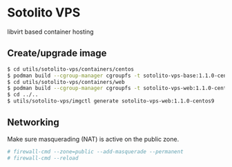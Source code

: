 # Sotolito VPS

libvirt based container hosting

## Create/upgrade image

```bash
$ cd utils/sotolito-vps/containers/centos
$ podman build --cgroup-manager cgroupfs -t sotolito-vps-base:1.1.0-centos9 .
$ cd utils/sotolito-vps/containers/web
$ podman build --cgroup-manager cgroupfs -t sotolito-vps-web:1.1.0-centos9 .
$ cd ../..
$ utils/sotolito-vps/imgctl generate sotolito-vps-web:1.1.0-centos9
```

## Networking

Make sure masquerading (NAT) is active on the public zone.

```bash
# firewall-cmd --zone=public --add-masquerade --permanent
# firewall-cmd --reload

```
